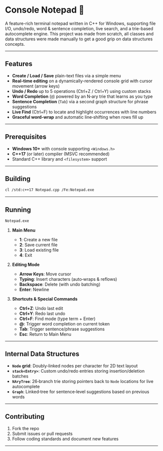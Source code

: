 # Console Notepad 📓

A feature-rich terminal notepad written in C++ for Windows, supporting file I/O, undo/redo, word & sentence completion, live search, and a trie-based autocomplete engine.
This project was made from scratch, all classes and data structures were made manually to get a good grip on data structures concepts. 

---

## Features

- **Create / Load / Save** plain-text files via a simple menu
- **Real-time editing** on a dynamically-rendered console grid with cursor movement (arrow keys)
- **Undo / Redo** up to 5 operations (Ctrl+Z / Ctrl+Y) using custom stacks
- **Word Completion** (`@`) powered by an N‑ary trie that learns as you type
- **Sentence Completion** (`Tab`) via a second graph structure for phrase suggestions
- **Live Find** (Ctrl+F) to locate and highlight occurrences with line numbers
- **Graceful word‑wrap** and automatic line‑shifting when rows fill up

---

## Prerequisites

- **Windows 10+** with console supporting `<Windows.h>`
- **C++17** (or later) compiler (MSVC recommended)
- Standard C++ library and `<filesystem>` support

---

## Building

```bash
cl /std:c++17 Notepad.cpp /Fe:Notepad.exe
```

---

## Running

```bash
Notepad.exe
```

1. **Main Menu**  
   - **1**: Create a new file  
   - **2**: Save current file  
   - **3**: Load existing file  
   - **4**: Exit  

2. **Editing Mode**  
   - **Arrow Keys**: Move cursor  
   - **Typing**: Insert characters (auto‑wraps & reflows)  
   - **Backspace**: Delete (with undo batching)
   - **Enter**: Newline

3. **Shortcuts & Special Commands**  
   - **Ctrl+Z**: Undo last edit  
   - **Ctrl+Y**: Redo last undo  
   - **Ctrl+F**: Find mode (type term + Enter)  
   - **@**: Trigger word completion on current token  
   - **Tab**: Trigger sentence/phrase suggestions  
   - **Esc**: Return to Main Menu  

---

## Internal Data Structures

- **`Node` grid**: Doubly‑linked nodes per character for 2D text layout  
- **`stack<Entry>`**: Custom undo/redo entries storing insertion/deletion batches  
- **`NAryTree`**: 26‑branch trie storing pointers back to `Node` locations for live autocomplete  
- **`Graph`**: Linked‑tree for sentence‑level suggestions based on previous words  

---

## Contributing

1. Fork the repo  
2. Submit issues or pull requests  
3. Follow coding standards and document new features  

---
